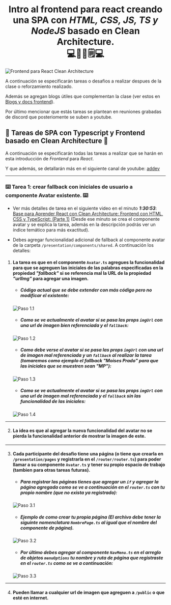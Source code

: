 <h1 style="text-align: center;">
  Intro al frontend para react creando una SPA con <em>HTML, CSS, JS, TS y NodeJS</em> basado en Clean Architecture.
  <br>
  💻📂📖🗒️💻
</h1>

![Frontend para React Clean Architecture](./public/images/frontend_para_react_clean_architecture.png)

A continuación se especificarán tareas o desafios a realizar despues de la clase o reforzamiento realizado. 

Además se agregan blogs útiles que complementan la clase (ver estos en [Blogs y docs frontend](./README-BLOGS.md)).

Por último mencionar que estás tareas se plantean en reuniones grabadas de discord que posteriomente se suben a youtube.


## 📖 Tareas de SPA con Typescript y Frontend basado en Clean Architecture 📖
A continuación se especificarán todas las tareas a realizar que se harán en esta introducción de
_Frontend_ para _React_. 

Y que además, se detallarán más en el siguiente canal de youtube: [addev](https://www.youtube.com/@addevmoises)

___

### ⌨️ **Tarea 1:** crear fallback con iniciales de usuario a componente Avatar existente. ⌨️
- Ver más detalles de tarea en el siguiente video en el minuto **_1:30:53_**: [Base para Aprender React con Clean Architecture: Frontend con HTML, CSS y TypeScript: (Parte 1)](https://youtu.be/TNFrjhVi7uo?si=kfVjQPrR8kZqTwlD) (Desde ese minuto se crea el componente avatar y se explica la tarea, además en la descripción podrás ver un índice temático para más exactitud).

- Debes agregar funcionalidad adicional de fallback al componente avatar de la carpeta `/presentation/components/shared`. A continuación los detalles: 

1. #### La tarea es que en el componente `Avatar.ts` agregues la funcionalidad para que se agreguen las iniciales de las palabras especificadas en la propiedad *_"fallback"_* si se referencia mal la URL de la propiedad *_"urlImg"_* para agregar una imagen.
    - ##### Código actual que se debe extender con más código pero no modificar el existente:
    ![Paso 1.1](./public/images/tarea1-paso1_1.png)

    - ##### Como se ve actualmente el avatar si se pasa las props `imgUrl` con una url de imagen bien referenciada y el `fallback`:
    ![Paso 1.2](./public/images/tarea1-paso1_2.png)

    - ##### Como debe verse el avatar si se pasa las props `imgUrl` con una url de imagen mal referenciada y un `fallback` al realizar la tarea (tomaremos como ejemplo el fallback _"Moises Prado"_ para que las iniciales que se muestren sean _"MP"_):
    ![Paso 1.3](./public/images/tarea1-paso1_3.png)

    - ##### Como se ve actualmente el avatar si se pasa las props `imgUrl` con una url de imagen mal referenciada y el `fallback` sin las funcionalidad de las iniciales:
    ![Paso 1.4](./public/images/tarea1-paso1_4.png)

___

2. #### La idea es que al agregar la nueva funcionalidad del avatar no se pierda la funcionalidad anterior de mostrar la imagen de este.

___

3. #### Cada participante del desafio tiene una página (o tiene que crearla en `/presentation/pages` y registrarla en el `/router/router.ts`) para poder llamar a su componente `Avatar.ts` y tener su propio espacio de trabajo (tambien para otras tareas futuras).
    - ##### Para registrar las páginas tienes que agregar un `if` y agregar la página agregada como se ve a continuación en el `router.ts` con tu propio nombre (que no exista ya registrado):
    ![Paso 3.1](./public/images/tarea1-paso3_1.png)

    - ##### Ejemplo de como crear tu propia página (El archivo debe tener la siguinte nomenclatura `NombrePage.ts` al igual que el nombre del componente de página).
    ![Paso 3.2](./public/images/tarea1-paso3_2.png)

    - ##### Por último debes agregar al componente `NavMenu.ts` en el arreglo de objetos **`menuOptions`** tu nombre y ruta de página que registraste en el `router.ts` como se ve a continuación:
    ![Paso 3.3](./public/images/tarea1-paso3_3.png)

___    

4. #### Pueden llamar a cualquier url de imagen que agreguen a `/public` o que esté en internet.


